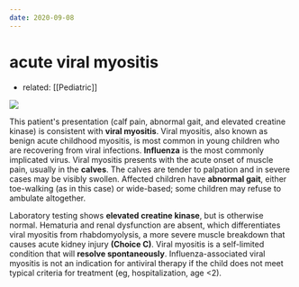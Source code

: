 ```yaml
---
date: 2020-09-08
---
```


# acute viral myositis

- related: [[Pediatric]]

![](https://photos.thisispiggy.com/file/wikiFiles/20200908203446_22.png)

This patient's presentation (calf pain, abnormal gait, and elevated creatine kinase) is consistent with **viral myositis**.  Viral myositis, also known as benign acute childhood myositis, is most common in young children who are recovering from viral infections.  **Influenza** is the most commonly implicated virus.  Viral myositis presents with the acute onset of muscle pain, usually in the **calves**.  The calves are tender to palpation and in severe cases may be visibly swollen.  Affected children have **abnormal gait**, either toe-walking (as in this case) or wide-based; some children may refuse to ambulate altogether.

Laboratory testing shows **elevated creatine kinase**, but is otherwise normal.  Hematuria and renal dysfunction are absent, which differentiates viral myositis from rhabdomyolysis, a more severe muscle breakdown that causes acute kidney injury **(Choice C)**.  Viral myositis is a self-limited condition that will **resolve spontaneously**.  Influenza-associated viral myositis is not an indication for antiviral therapy if the child does not meet typical criteria for treatment (eg, hospitalization, age <2).
